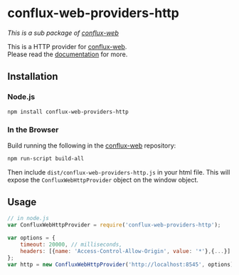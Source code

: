 # conflux-web-providers-http

*This is a sub package of [conflux-web][repo]*

This is a HTTP provider for [conflux-web][repo].   
Please read the [documentation][docs] for more.

## Installation

### Node.js

```bash
npm install conflux-web-providers-http
```

### In the Browser

Build running the following in the [conflux-web][repo] repository:

```bash
npm run-script build-all
```

Then include `dist/conflux-web-providers-http.js` in your html file.
This will expose the `ConfluxWebHttpProvider` object on the window object.


## Usage

```js
// in node.js
var ConfluxWebHttpProvider = require('conflux-web-providers-http');

var options = {
    timeout: 20000, // milliseconds,
    headers: [{name: 'Access-Control-Allow-Origin', value: '*'},{...}]
};
var http = new ConfluxWebHttpProvider('http://localhost:8545', options);
```


[docs]: https://phabricator.conflux-chain.org/w/javascript_api/
[repo]: https://github.com/Conflux-Chain/ConfluxWeb/tree/conflux-web-1.2.1


